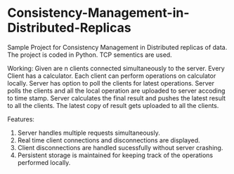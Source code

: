 # Consistency-Management-in-Distributed-Replicas
Sample Project for Consistency Management in Distributed replicas of data. 
The project is coded in Python. 
TCP sementics are used.

Working:
Given are n clients connected simultaneously to the server.
Every Client has a calculator. Each client can perform operations on calculator locally.
Server has option to poll the clients for latest operations.
Server polls the clients and all the local operation are uploaded to server accoding to time stamp.
Server calculates the final result and pushes the latest result to all the clients.
The latest copy of result gets uploaded to all the clients.

Features:
1) Server handles multiple requests simultaneously.
2) Real time client connections and disconnections are displayed.
3) Client disconnections are handled sucessfully without server crashing.
4) Persistent storage is maintained for keeping track of the operations performed locally.
